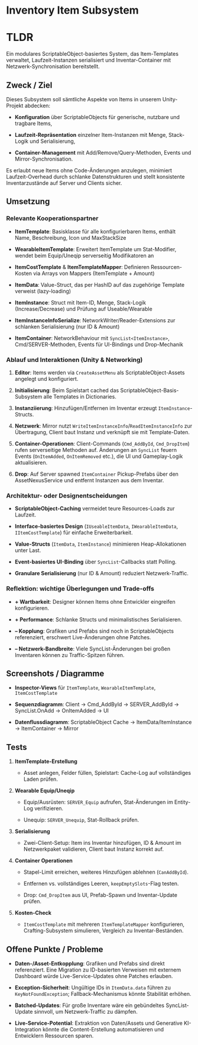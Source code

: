 # Inventory Item Subsystem

# TLDR

Ein modulares ScriptableObject-basiertes System, das Item-Templates verwaltet, Laufzeit-Instanzen serialisiert und Inventar-Container mit Netzwerk-Synchronisation bereitstellt.

## Zweck / Ziel

Dieses Subsystem soll sämtliche Aspekte von Items in unserem Unity-Projekt abdecken:

- **Konfiguration** über ScriptableObjects für generische, nutzbare und tragbare Items,
    
- **Laufzeit-Repräsentation** einzelner Item-Instanzen mit Menge, Stack-Logik und Serialisierung,
    
- **Container-Management** mit Add/Remove/Query-Methoden, Events und Mirror-Synchronisation.
    

Es erlaubt neue Items ohne Code-Änderungen anzulegen, minimiert Laufzeit-Overhead durch schlanke Datenstrukturen und stellt konsistente Inventarzustände auf Server und Clients sicher.

## Umsetzung

### Relevante Kooperationspartner

- **ItemTemplate**: Basisklasse für alle konfigurierbaren Items, enthält Name, Beschreibung, Icon und MaxStackSize
    
- **WearableItemTemplate**: Erweitert ItemTemplate um Stat-Modifier, wendet beim Equip/Uneqip serverseitig Modifikatoren an
    
- **ItemCostTemplate** & **ItemTemplateMapper**: Definieren Ressourcen-Kosten via Arrays von Mappers (ItemTemplate + Amount)
    
- **ItemData**: Value-Struct, das per HashID auf das zugehörige Template verweist (lazy-loading)
    
- **ItemInstance**: Struct mit Item-ID, Menge, Stack-Logik (Increase/Decrease) und Prüfung auf Useable/Wearable
    
- **ItemInstanceInfoSerialize**: NetworkWriter/Reader-Extensions zur schlanken Serialisierung (nur ID & Amount)
    
- **ItemContainer**: NetworkBehaviour mit `SyncList<ItemInstance>`, Cmd/SERVER-Methoden, Events für UI-Bindings und Drop-Mechanik
    

### Ablauf und Interaktionen (Unity & Networking)

1. **Editor**: Items werden via `CreateAssetMenu` als ScriptableObject-Assets angelegt und konfiguriert.
    
2. **Initialisierung**: Beim Spielstart cached das ScriptableObject-Basis-Subsystem alle Templates in Dictionaries.
    
3. **Instanziierung**: Hinzufügen/Entfernen im Inventar erzeugt `ItemInstance`-Structs.
    
4. **Netzwerk**: Mirror nutzt `WriteItemInstanceInfo`/`ReadItemInstanceInfo` zur Übertragung, Client baut Instanz und verknüpft sie mit Template-Daten.
    
5. **Container-Operationen**: Client-Commands (`Cmd_AddById`, `Cmd_DropItem`) rufen serverseitige Methoden auf. Änderungen an `SyncList` feuern Events (`OnItemAdded`, `OnItemRemoved` etc.), die UI und Gameplay-Logik aktualisieren.
    
6. **Drop**: Auf Server spawned `ItemContainer` Pickup-Prefabs über den AssetNexusService und entfernt Instanzen aus dem Inventar.
    

### Architektur- oder Designentscheidungen

- **ScriptableObject-Caching** vermeidet teure Resources-Loads zur Laufzeit.
    
- **Interface-basiertes Design** (`IUseableItemData`, `IWearableItemData`, `IItemCostTemplate`) für einfache Erweiterbarkeit.
    
- **Value-Structs** (`ItemData`, `ItemInstance`) minimieren Heap-Allokationen unter Last.
    
- **Event-basiertes UI-Binding** über `SyncList`-Callbacks statt Polling.
    
- **Granulare Serialisierung** (nur ID & Amount) reduziert Netzwerk-Traffic.
    

### Reflektion: wichtige Überlegungen und Trade-offs

- **+ Wartbarkeit**: Designer können Items ohne Entwickler eingreifen konfigurieren.
    
- **+ Performance**: Schlanke Structs und minimalistisches Serialisieren.
    
- **– Kopplung**: Grafiken und Prefabs sind noch in ScriptableObjects referenziert, erschwert Live-Änderungen ohne Patches.
    
- **– Netzwerk-Bandbreite**: Viele SyncList-Änderungen bei großen Inventaren können zu Traffic-Spitzen führen.
    

## Screenshots / Diagramme

- **Inspector-Views** für `ItemTemplate`, `WearableItemTemplate`, `ItemCostTemplate`
    
- **Sequenzdiagramm**: Client → Cmd_AddById → SERVER_AddById → SyncList.OnAdd → OnItemAdded → UI
    
- **Datenflussdiagramm**: ScriptableObject Cache → ItemData/ItemInstance → ItemContainer → Mirror
    

## Tests

1. **ItemTemplate-Erstellung**
    
    - Asset anlegen, Felder füllen, Spielstart: Cache-Log auf vollständiges Laden prüfen.
        
2. **Wearable Equip/Uneqip**
    
    - Equip/Ausrüsten: `SERVER_Equip` aufrufen, Stat-Änderungen im Entity-Log verifizieren.
        
    - Unequip: `SERVER_Unequip`, Stat-Rollback prüfen.
        
3. **Serialisierung**
    
    - Zwei-Client-Setup: Item ins Inventar hinzufügen, ID & Amount im Netzwerkpaket validieren, Client baut Instanz korrekt auf.
        
4. **Container Operationen**
    
    - Stapel-Limit erreichen, weiteres Hinzufügen ablehnen (`CanAddById`).
        
    - Entfernen vs. vollständiges Leeren, `keepEmptySlots`-Flag testen.
        
    - Drop: `Cmd_DropItem` aus UI, Prefab-Spawn und Inventar-Update prüfen.
        
5. **Kosten-Check**
    
    - `ItemCostTemplate` mit mehreren `ItemTemplateMapper` konfigurieren, Crafting-Subsystem simulieren, Vergleich zu Inventar-Beständen.
        

## Offene Punkte / Probleme

- **Daten-/Asset-Entkopplung**: Grafiken und Prefabs sind direkt referenziert. Eine Migration zu ID-basierten Verweisen mit externem Dashboard würde Live-Service-Updates ohne Patches erlauben.
    
- **Exception-Sicherheit**: Ungültige IDs in `ItemData.data` führen zu `KeyNotFoundException`; Fallback-Mechanismus könnte Stabilität erhöhen.
    
- **Batched-Updates**: Für große Inventare wäre ein gebündeltes SyncList-Update sinnvoll, um Netzwerk-Traffic zu dämpfen.
    
- **Live-Service-Potential**: Extraktion von Daten/Assets und Generative KI-Integration könnte die Content-Erstellung automatisieren und Entwicklern Ressourcen sparen.